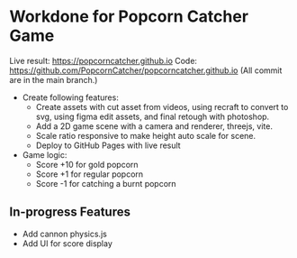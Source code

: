 # Workdone for Popcorn Catcher Game

Live result: https://popcorncatcher.github.io
Code: https://github.com/PopcornCatcher/popcorncatcher.github.io
(All commit are in the main branch.)

- Create following features:
  - Create assets with cut asset from videos, using recraft to convert to svg, using figma edit assets, and final retough with photoshop.
  - Add a 2D game scene with a camera and renderer, threejs, vite.
  - Scale ratio responsive to make height auto scale for scene.
  - Deploy to GitHub Pages with live result
- Game logic:
  - Score +10 for gold popcorn
  - Score +1 for regular popcorn
  - Score -1 for catching a burnt popcorn


## In-progress Features

- Add cannon physics.js
- Add UI for score display
